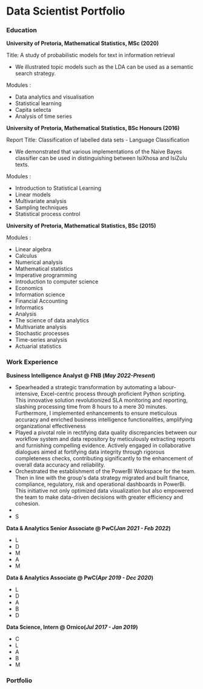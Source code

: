 # Data Scientist Portfolio

### Education 
**University of Pretoria, Mathematical Statistics, MSc (2020)**

Title: A study of probabilistic models for text in information retrieval
<ul>
  <li> We illustrated topic models such as the LDA can be used as a semantic search strategy. </li>
</ul>

Modules :
- Data analytics and visualisation
- Statistical learning
- Capita selecta
- Analysis of time series

**University of Pretoria, Mathematical Statistics, BSc Honours (2016)**

Report Title: Classification of labelled data sets - Language Classification 
<ul>
    <li> We demonstrated that various implementations of the Naive Bayes classifier can be used in distinguishing between IsiXhosa and IsiZulu texts. </li>
</ul>

Modules :
- Introduction to Statistical Learning
- Linear models
- Multivariate analysis
- Sampling techniques
- Statistical process control

**University of Pretoria, Mathematical Statistics, BSc (2015)**

Modules :  
-  Linear algebra
- Calculus
- Numerical analysis
- Mathematical statistics
- Imperative programming
- Introduction to computer science
- Economics
- Information science
- Financial Accounting
- Informatics
- Analysis
- The science of data analytics
- Multivariate analysis
- Stochastic processes
- Time-series analysis
- Actuarial statistics

### Work Experience
**Business Intelligence Analyst @ FNB (_May 2022-Present_)**
- Spearheaded a strategic transformation by automating a labour-intensive, Excel-centric process through proficient Python scripting. This innovative solution revolutionized SLA monitoring and reporting, slashing processing time from 8 hours to a mere 30 minutes. Furthermore, I implemented enhancements to ensure meticulous accuracy and enriched business intelligence functionalities, amplifying organizational effectiveness
- Played a pivotal role in rectifying data quality discrepancies between our workflow system and data repository by meticulously extracting reports and furnishing compelling evidence. Actively engaged in collaborative dialogues aimed at fortifying data integrity through rigorous completeness checks, contributing significantly to the enhancement of overall data accuracy and reliability.
- Orchestrated the establishment of the PowerBI Workspace for the team. Then in line with the group's data strategy migrated and built finance, compliance, regulatory, risk and operational dashboards in PowerBi. This initiative not only optimized data visualization but also empowered the team to make data-driven decisions with greater efficiency and cohesion.
- 
- S

**Data & Analytics Senior Associate @ PwC(_Jan 2021 - Feb 2022_)**
- L
- D
- M
- A
- M

**Data & Analytics Associate @ PwC(_Apr 2019 - Dec 2020_)**
- L
- D
- A
- B
- D
  
**Data Science, Intern @ Ornico(_Jul 2017 - Jan 2019_)**
- C
- L
- A
- B
- M
### Portfolio
